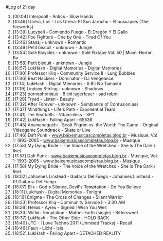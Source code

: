 #Log of 21 day

1. [00:04] Interpooll - Antics - Slow Hands
1. [10:46] Utrera, Los - Los Utrera: El Son Jarocho - El buscapies (The fireworks)
1. [13:39] Lucybell - Comiendo Fuego - El Dragón Y El Gallo
1. [13:42] Foo Fighters - One by One - Tired Of You
1. [13:46] Stanaj - unknown - Romantic
1. [13:49] Petit biscuit - unknown - Jungle
1. [13:54] Solé Bicycles - unknown - Solé Fixtape Vol. 50 | Miami Horror, Ba
1. [13:58] Petit biscuit - unknown - Jungle
1. [16:57] LukHash - Digital Memories - Digital Memories
1. [17:00] Professor Kliq - Community Service II - Lung Bubbles
1. [17:06] Beat Hackers - Dominator - DJ Vengeance
1. [17:14] LukHash - Digital Memories - 8 Bit No Tamashi
1. [17:19] Lindsey Stirling - unknown - Shadows
1. [17:23] pornophonique - 8-bit lagerfeuer - sad robot
1. [17:28] Tryad - Listen - Beauty
1. [17:32] After Forever - unknown - Semblance of Confusion.ass
1. [17:37] Mindthings - Life's Path - Exponential Tears
1. [17:41] The Seatbelts - Vitaminless - SPY
1. [17:42] LukHash - Falling Apart - 65536
1. [17:45] Anamanaguchi - Scott Pilgrim vs. the World: The Game - Original Videogame Soundtrack - Skate or Live
1. [17:46] Daft Punk - www.baixemusicascompletas.blog.br - Musique, Vol. 1: 1993-2005 - www.baixemusicascompletas.blog.br - Musique
1. [17:53] My Dying Bride - The Voice of the Wretched - She Is The Dark ( live)
1. [17:57] Daft Punk - www.baixemusicascompletas.blog.br - Musique, Vol. 1: 1993-2005 - www.baixemusicascompletas.blog.br - Musique
1. [17:58] My Dying Bride - The Voice of the Wretched - She Is The Dark ( live)
1. [18:02] Johannes Linstead - Guitarra Del Fuego - Johannes Linstead - 01.Guitarra Del Fuego
1. [18:07] Elis - God's Silence, Devil's Temptation - Do You Believe
1. [18:11] LukHash - Digital Memories - Tonight
1. [18:16] Enigma - The Cross of Changes - Silent Warrior
1. [18:23] Professor Kliq - Community Service II - 3:00 AM
1. [18:28] Helios - Ayres - Signed I Wish You Well
1. [18:33] Within Temptation - Mother Earth (single) - Bittersweet
1. [18:37] LukHash - The Other Side - HOLD BACK
1. [18:40] JTC - I Love Techno 2011 (Unmixed Tracks) - Recall
1. [18:46] Faun - Licht - Isis
1. [18:52] LukHash - Falling Apart - DETACHED REALITY
